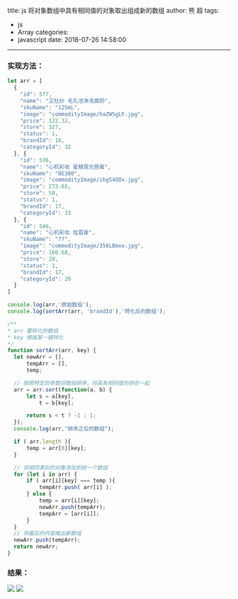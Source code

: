 title: js 将对象数组中具有相同值的对象取出组成新的数组
author: 熊 超
tags:
  - js
  - Array
categories:
  - javascript
date: 2018-07-26 14:58:00
---

### 实现方法：
```js
let arr = [
  {
    "id": 577,
    "name": "艾杜纱 毛孔洁净洗面奶",
    "skuName": "125mL",
    "image": "commodityImage/haZW5gLF.jpg",
    "price": 122.32,
    "store": 327,
    "status": 1,
    "brandId": 18,
    "categoryId": 32
  }, {
    "id": 536,
    "name": "心机彩妆 星魅霓光唇膏",
    "skuName": "BE300",
    "image": "commodityImage/ibg54OOx.jpg",
    "price": 273.65,
    "store": 50,
    "status": 1,
    "brandId": 17,
    "categoryId": 33
  }, {
    "id": 546,
    "name": "心机彩妆 炫眉膏",
    "skuName": "77",
    "image": "commodityImage/356LBmxe.jpg",
    "price": 160.68,
    "store": 20,
    "status": 1,
    "brandId": 17,
    "categoryId": 20
  }
]

console.log(arr,'原始数组');
console.log(sortArr(arr, 'brandId'),'转化后的数组');

/**
* arr 要转化的数组
* key 根据某一键转化
*/
function sortArr(arr, key) {
  let newArr = [],
      tempArr = [],
      temp;

  // 按照特定的参数将数组排序，将具有相同值的排在一起
  arr = arr.sort(function(a, b) {
      let s = a[key],
          t = b[key];

      return s < t ? -1 : 1;
  });
  console.log(arr,"排序之后的数组");

  if ( arr.length ){
      temp = arr[0][key];
  }

  // 将相同类别的对象添加到统一个数组
  for (let i in arr) {
      if ( arr[i][key] === temp ){
          tempArr.push( arr[i] );
      } else {
          temp = arr[i][key];
          newArr.push(tempArr);
          tempArr = [arr[i]];
      }
  }
  // 将最后的内容推出新数组
  newArr.push(tempArr);
  return newArr;
}

```
<!--more-->
### 结果：

![](http://www.xiongchao.win/blogImage/201807271015_408.png)
![](http://www.xiongchao.win/blogImage/201807271015_241.png)
